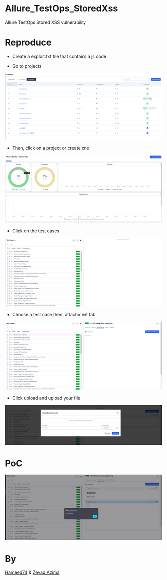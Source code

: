 # Allure_TestOps_StoredXss
Allure TestOps Stored XSS vulnerability

# Reproduce

- Create a exploit.txt file that contains a js code

- Go to projects

<img src="XSS/1.png">

- Then, click on a project or create one

<img src="XSS/2.png">

- Click on the test cases

<img src="XSS/3.png">

- Choose a test case then, attachment tab

<img src="XSS/4.png">

- Click upload and upload your file

<img src="XSS/8.png">

# PoC

<img src="XSS/9.png">

# By
<a href="https://www.linkedin.com/in/ahmed-abdulhameed-729737158/">Hameed74</a> & <a href="https://www.linkedin.com/in/zer0verflow/">Zeyad Azima</a>
